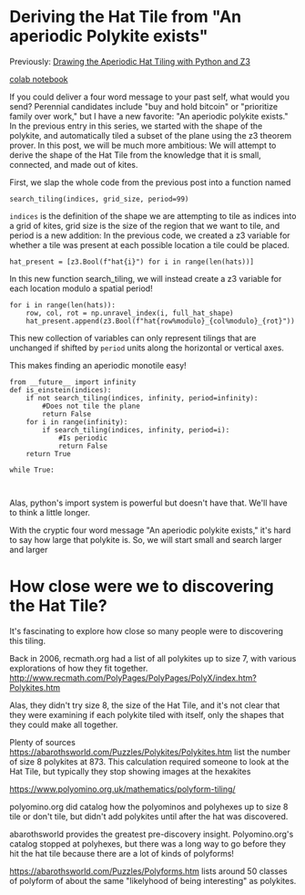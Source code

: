 # Deriving the Hat Tile from "An aperiodic Polykite exists"

Previously: [Drawing the Aperiodic Hat Tiling with Python and Z3](HatTile/)

[colab notebook](https://colab.research.google.com/drive/1XBChTb8fkHIQiN1MQiyPuMh4T-lQg3nP?usp=sharing)

If you could deliver a four word message to your past self, what would you send? Perennial candidates include 
"buy and hold bitcoin" or "prioritize family over work," but I have a new favorite: "An aperiodic polykite exists."
In the previous entry in this series, we started with the shape of the polykite, and automatically tiled a
subset of the plane using the z3 theorem prover. In this post, we will be much more ambitious: We will attempt to
derive the shape of the Hat Tile from the knowledge that it is small, connected, and made out of kites.

First, we slap the whole code from the previous post into a function named 

```
search_tiling(indices, grid_size, period=99)
```

`indices` is the definition of the shape we are attempting to tile as indices into a grid of kites, grid size is the size 
of the region that we want to tile, and period is a new addition:
In the previous code, we created a z3 variable for whether a tile was present at each possible location a tile could be placed.

```
hat_present = [z3.Bool(f"hat{i}") for i in range(len(hats))]
```

In this new function search_tiling, we will instead create a z3 variable for each location modulo a spatial period!

```
for i in range(len(hats)):
    row, col, rot = np.unravel_index(i, full_hat_shape)
    hat_present.append(z3.Bool(f"hat{row%modulo}_{col%modulo}_{rot}"))
```

This new collection of variables can only represent tilings that are unchanged if shifted by `period` units along the horizontal or vertical axes.

This makes finding an aperiodic monotile easy!
```
from __future__ import infinity
def is_einstein(indices):
    if not search_tiling(indices, infinity, period=infinity):
        #Does not tile the plane
        return False
    for i in range(infinity):
        if search_tiling(indices, infinity, period=i):
            #Is periodic
            return False
    return True

while True:
    
    
```

Alas, python's import system is powerful but doesn't have that. We'll have to think a little longer.


With the cryptic four word message "An aperiodic polykite exists," it's hard to say how large that polykite is. So, we will start small and search larger and larger 




How close were we to discovering the Hat Tile?
==============================================

It's fascinating to explore how close so many people were to discovering this tiling. 

Back in 2006, recmath.org had a list of all polykites up to size 7, with various explorations of how they fit together. http://www.recmath.com/PolyPages/PolyPages/PolyX/index.htm?Polykites.htm

Alas, they didn't try size 8, the size of the Hat Tile, and it's not clear that they were examining if each polykite tiled with itself, only the shapes that they could make all together.

Plenty of sources https://abarothsworld.com/Puzzles/Polykites/Polykites.htm list the number of size 8 polykites at 873. This calculation required someone to look at the Hat Tile, but typically they stop showing images at the hexakites

https://www.polyomino.org.uk/mathematics/polyform-tiling/

polyomino.org did catalog how the polyominos and polyhexes up to size 8 tile or don't tile, but didn't add polykites until after the hat was discovered.

abarothsworld provides the greatest pre-discovery insight. Polyomino.org's catalog stopped at polyhexes, but there was a long way to go before they hit the hat tile because there are a lot of kinds of polyforms!

https://abarothsworld.com/Puzzles/Polyforms.htm lists around 50 classes of polyform of about the same "likelyhood of being interesting" as polykites. 
